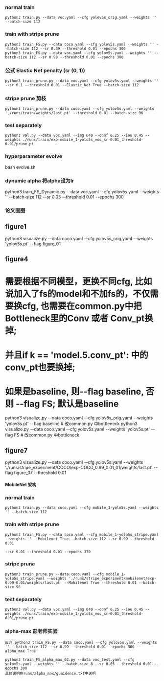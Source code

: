 ### normal train
    python3 train.py --data voc.yaml --cfg yolov5s_orig.yaml --weights '' --batch-size 112

### train with stripe prune
    python3 train_FS.py --data coco.yaml --cfg yolov5s.yaml --weights '' --batch-size 112 --sr 0.99 --threshold 0.01 --epochs 300
    python3 train_FS.py --data voc.yaml --cfg yolov5s.yaml --weights '' --batch-size 112 --sr 0.99 --threshold 0.01 --epochs 300

### 公式 Elastic Net penalty  (sr (0, 1))
    python3 train_prune.py --data voc.yaml --cfg yolov5s.yaml --weights '' --sr 0.1 --threshold 0.01 --Elastic_Net True --batch-size 112

### stripe prune 剪枝
    python3 train_prune.py --data coco.yaml --cfg yolov5s.yaml --weights './runs/train/weights/last.pt' --threshold 0.01 --batch-size 96

### test separately
    python3 val.py --data voc.yaml --img 640 --conf 0.25 --iou 0.45 --weights ./runs/train/exp-mobile_1-yolo5s_voc_sr-0.01_threshold-0.01/prune.pt

### hyperparameter evolve
bash evolve.sh

### dynamic alpha 将alpha设为lr
python3 train_FS_Dynamic.py --data voc.yaml --cfg yolov5s.yaml --weights '' --batch-size 112 --sr 0.05 --threshold 0.01 --epochs 300

### 论文画图
## figure1
python3 visualize.py --data coco.yaml --cfg yolov5s_orig.yaml --weights 'yolov5s.pt' --flag figure_01

## figure4
# 需要根据不同模型，更换不同cfg, 比如说加入了fs的model和不加fs的，不仅需要换cfg, 也需要在common.py中把Bottleneck里的Conv 或者 Conv_pt换掉; 
# 并且if k == 'model.5.conv_pt': 中的conv_pt也要换掉;
# 如果是baseline, 则--flag baseline, 否则 --flag FS; 默认是baseline
python3 visualize.py --data coco.yaml --cfg yolov5s_orig.yaml --weights 'yolov5s.pt' --flag baseline          # 改common.py 中bottleneck
python3 visualize.py --data coco.yaml --cfg yolov5s.yaml --weights 'yolov5s.pt' --flag FS                     # 改common.py 中bottleneck

## figure7
python3 visualize.py --data coco.yaml --cfg yolov5s.yaml --weights './runs/stripe_experiment/COCO/exp-COCO_0.99_0.01_01/weights/last.pt' --flag figure_07 --threshold 0.01

#### MobileNet 架构
### normal train
    python3 train.py --data coco.yaml --cfg mobile_1-yolo5s.yaml --weights '' --batch-size 112 

### train with stripe prune
    python3 train_FS.py --data coco.yaml --cfg mobile_1-yolo5s_stripe.yaml --weights '' --Mobilenet True --batch-size 112 --sr 0.99 --threshold 0.01
                                                                                                 --sr 0.01 --threshold 0.01 --epochs 370 

### stripe prune
    python3 train_prune.py --data coco.yaml --cfg mobile_1-yolo5s_stripe.yaml --weights './runs/stripe_experiment/mobilenet/exp-0.99-0.01/weights/last.pt' --Mobilenet True --threshold 0.01 --batch-size 96

### test separately
    python3 val.py --data voc.yaml --img 640 --conf 0.25 --iou 0.45 --weights ./runs/train/exp-mobile_1-yolo5s_voc_sr-0.01_threshold-0.01/prune.pt

### alpha-max 彭老师实验
    废弃 python3 train_FS.py --data coco.yaml --cfg yolov5s.yaml --weights '' --batch-size 112 --sr 0.99 --threshold 0.01 --epochs 300 --alpha_max True
    
    python3 train_FS_alpha_max_02.py --data voc_test.yaml --cfg yolov5s.yaml --weights '' --batch-size 8 --sr 0.05 --threshold 0.01 --epochs 300
    具体说明在runs/alpha_max/guaidence.txt中说明